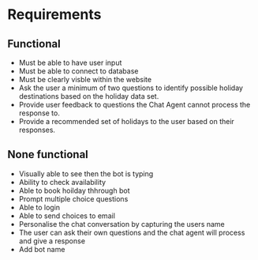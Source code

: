 # Requirements

## Functional
*	Must be able to have user input
*	Must be able to connect to database
*   Must be clearly visble within the website
*   Ask the user a minimum of two questions to identify possible holiday destinations
    based on the holiday data set. 
*   Provide user feedback to questions the Chat Agent cannot process the response to.
*   Provide a recommended set of holidays to the user based on their responses.

## None functional 
*	Visually able to see then the bot is typing 
*   Ability to check availability 
*   Able to book hoilday thhrough bot
*   Prompt multiple choice questions
*   Able to login 
*   Able to send choices to email
*   Personalise the chat conversation by capturing the users name
*   The user can ask their own questions and the chat agent will process and give a 
    response
*   Add bot name